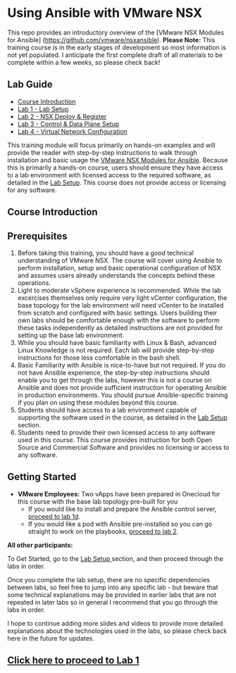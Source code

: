 # Using Ansible with VMware NSX
This repo provides an introductory overview of the [VMware NSX Modules for Ansible] (https://github.com/vmware/nsxansible).
__Please Note:__ This training course is in the early stages of development so most information is not yet populated. I anticipate the first complete draft of all materials to be complete within a few weeks, so please check back!

## Lab Guide
- [Course Introduction](https://github.com/afewell/AnsibleNSX101#course-introduction)
- [Lab 1 - Lab Setup](Lab1-LabPrep/)
- [Lab 2 - NSX Deploy & Register](Lab2-NSXDeploy/)
- [Lab 3 - Control & Data Plane Setup](Lab3-Control%and%Data%Plane%Setup/)
- [Lab 4 - Virtual Network Configuration](Lab4-Virtual%20Network%20Configuration/)

This training module will focus primarily on hands-on examples and will provide the reader with step-by-step instructions to walk through installation and basic usage the [VMware NSX Modules for Ansible](https://github.com/vmware/nsxansible). Because this is primarily a hands-on course, users should ensure they have access to a lab environment with licensed access to the required software, as detailed in the [Lab Setup](https://github.com/afewell/AnsibleNSX101/tree/master/Lab1-LabPrep). This course does not provide access or licensing for any software.

## Course Introduction
## Prerequisites
1. Before taking this training, you should have a good technical understanding of VMware NSX. The course will cover using Ansible to perform installation, setup and basic operational configuration of NSX and assumes users already understands the concepts behind these operations. 
2. Light to moderate vSphere experience is recommended. While the lab excercises themselves only require very light vCenter configuration, the base topology for the lab environment will need vCenter to be installed from scratch and configured with basic settings. Users building their own labs should be comfortable enough with the software to perform these tasks independently as detailed instructions are not provided for setting up the base lab environment.
3. While you should have basic familiarity with Linux & Bash, advanced Linux Knowledge is not required. Each lab will provide step-by-step instructions for those less comfortable in the bash shell.
4. Basic Familiarity with Ansible is nice-to-have but not required. If you do not have Ansible experience, the step-by-step instructions should enable you to get through the labs, however this is not a course on Ansible and does not provide sufficient instruction for operating Ansible in production environments. You should pursue Ansible-specific training if you plan on using these modules beyond this course.
5. Students should have access to a lab environment capable of supporting the software used in the course, as detailed in the [Lab Setup](https://github.com/afewell/AnsibleNSX101/tree/master/Lab1-LabPrep) section.
6. Students need to provide their own licensed access to any software used in this course. This course provides instruction for both Open Source and Commercial Software and provides no licensing or access to any software.

## Getting Started
- **VMware Employees:** Two vApps have been prepared in Onecloud for this course with the base lab topology pre-built for you
  - If you would like to install and prepare the Ansible control server, [proceed to lab 1d](https://github.com/afewell/AnsibleNSX101/tree/master/Lab1-LabPrep/Lab1d-AnsibleInstall#vmware-employees-using-onecloud).
  - If you would like a pod with Ansible pre-installed so you can go straight to work on the playbooks, [proceed to lab 2](https://github.com/afewell/AnsibleNSX101/tree/master/Lab2-NSXDeploy#prerequisites). 

__All other participants:__ 

To Get Started, go to the [Lab Setup ](https://github.com/afewell/AnsibleNSX101/tree/master/Lab1-LabPrep) section, and then proceed through the labs in order.

Once you complete the lab setup, there are no specific dependencies between labs, so feel free to jump into any specific lab - but beware that some technical explanations may be provided in earlier labs that are not repeated in later labs so in general I recommend that you go through the labs in order.

I hope to continue adding more slides and videos to provide more detailed explanations about the technologies used in the labs, so please check back here in the future for updates.

## [Click here to proceed to Lab 1](https://github.com/afewell/AnsibleNSX101/tree/master/Lab1-LabPrep)